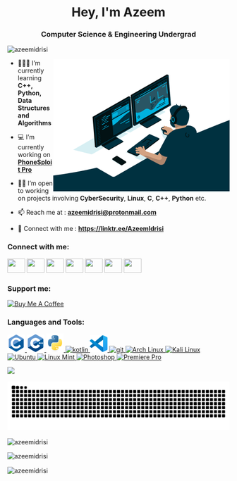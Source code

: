 <!-- [![MasterHead] -->
<h1 align="center">Hey, I'm Azeem</h1>
<h3 align="center">Computer Science & Engineering Undergrad</h3>

<p align="left"> <img src="https://komarev.com/ghpvc/?username=azeemidrisi&label=Profile%20views&color=0e75b6&style=flat" alt="azeemidrisi" /> </p>

<img align="right" alt="Coding" width="400" src="docs/avento.gif" />

- 🧑🏻‍💻 I’m currently learning **C++, Python, Data Structures and Algorithms**

- 💻 I’m currently working on [**PhoneSploit Pro**](https://github.com/AzeemIdrisi/PhoneSploit-Pro)

- 🤝🏻 I’m open to working on projects involving **CyberSecurity**, **Linux**, **C**, **C++**, **Python** etc. 

- 📫 Reach me at : **azeemidrisi@protonmail.com**

- 📱 Connect with me : **https://linktr.ee/AzeemIdrisi**

<h3 align="left">Connect with me:</h3>
<p align="left"><a href="https://www.twitter.com/Azeem_5202" target="_blank" rel="noreferrer"><img src="https://raw.githubusercontent.com/danielcranney/readme-generator/main/public/icons/socials/twitter.svg" width="40" height="32" /></a> <a href="https://www.dev.to/AzeemIdrisi" target="_blank" rel="noreferrer"><img src="https://dev-to-uploads.s3.amazonaws.com/uploads/logos/resized_logo_UQww2soKuUsjaOGNB38o.png" width="40" height="32" /></a> <a href="https://www.facebook.com/Azeem.5202" target="_blank" rel="noreferrer"><img src="https://raw.githubusercontent.com/danielcranney/readme-generator/main/public/icons/socials/facebook.svg" width="40" height="32" /></a> <a href="http://www.instagram.com/azeem_5202" target="_blank" rel="noreferrer"><img src="https://raw.githubusercontent.com/danielcranney/readme-generator/main/public/icons/socials/instagram.svg" width="40" height="32" /></a> <a href="https://www.linkedin.com/in/azeem5202" target="_blank" rel="noreferrer"><img src="https://raw.githubusercontent.com/danielcranney/readme-generator/main/public/icons/socials/linkedin.svg" width="40" height="32" /></a> <a href="https://www.stackoverflow.com/users/20801729/mohd-azeem" target="_blank" rel="noreferrer"><img src="https://raw.githubusercontent.com/danielcranney/readme-generator/main/public/icons/socials/stackoverflow.svg" width="40" height="32" /></a> <a href="https://www.youtube.com/c/MrTricksMaster" target="_blank" rel="noreferrer"><img src="https://raw.githubusercontent.com/danielcranney/readme-generator/main/public/icons/socials/youtube.svg" width="40" height="32" /></a>
</p>

<h3 align="left">Support me:</h3>
<a href="https://www.buymeacoffee.com/AzeemIdrisi" target="_blank"><img src="https://cdn.buymeacoffee.com/buttons/default-orange.png" alt="Buy Me A Coffee" height="41" width="174"></a>


<h3 align="left">Languages and Tools:</h3>
<p align="left"> <a href="https://www.cprogramming.com/" target="_blank" rel="noreferrer"> <img src="https://raw.githubusercontent.com/devicons/devicon/master/icons/c/c-original.svg" alt="c" width="40" height="40"/> </a>
<a href="https://www.w3schools.com/cpp/" target="_blank" rel="noreferrer"> <img src="https://raw.githubusercontent.com/devicons/devicon/master/icons/cplusplus/cplusplus-original.svg" alt="cplusplus" width="40" height="40"/> </a> 
<a
href="https://www.python.org" target="_blank" rel="noreferrer"> <img src="https://raw.githubusercontent.com/devicons/devicon/master/icons/python/python-original.svg" alt="python" width="40" height="42"/> </a>
  <a href="https://kotlinlang.org" target="_blank" rel="noreferrer"> <img src="https://developer.android.com/static/images/kotlin/kotlin-logo-color.svg" alt="kotlin" width="34" height="35"/> </a> 
  <a
href="https://code.visualstudio.com/" target="_blank" rel="noreferrer"> <img src="https://github.com/devicons/devicon/blob/master/icons/vscode/vscode-original.svg" title="Visual Studio Code" alt="Visual Studio Code" width="40" height="38"/> </a>
<a
href="https://git-scm.com/" target="_blank" rel="noreferrer"> <img src="https://www.vectorlogo.zone/logos/git-scm/git-scm-icon.svg" alt="git" width="40" height="38"/> </a>
  <a href="https://archlinux.org/" target="_blank" rel="noreferrer"> <img src="https://upload.wikimedia.org/wikipedia/commons/thumb/a/a5/Archlinux-icon-crystal-64.svg/130px-Archlinux-icon-crystal-64.svg.png?20221007043523" alt="Arch Linux" width="40" height="40"/> </a> 
<!--    <a href="https://endeavouros.com/" target="_blank" rel="noreferrer"> <img src="https://github.com/endeavouros-team/endeavouros-theming/blob/master/EndeavourOS-icon.png" alt="Linux Mint" width="40" height="40"/> </a> -->
  <a
    <a href="https://www.kali.org/" target="_blank" rel="noreferrer"> <img src="https://upload.wikimedia.org/wikipedia/commons/2/2b/Kali-dragon-icon.svg" alt="Kali Linux" width="45" height="45"/> </a>
  <a href="https://ubuntu.com/" target="_blank" rel="noreferrer"> <img src="https://assets.ubuntu.com/v1/29985a98-ubuntu-logo32.png" alt="Ubuntu" width="40" height="40"/> </a>
  <a href="https://linuxmint.com/" target="_blank" rel="noreferrer"> <img src="https://upload.wikimedia.org/wikipedia/commons/3/3f/Linux_Mint_logo_without_wordmark.svg" alt="Linux Mint" width="40" height="40"/> </a>
  <a 
href="https://www.adobe.com/uk/products/photoshop.html" target="_blank" rel="noreferrer"><img src="https://upload.wikimedia.org/wikipedia/commons/thumb/a/af/Adobe_Photoshop_CC_icon.svg/240px-Adobe_Photoshop_CC_icon.svg.png" width="36" height="36" alt="Photoshop" width="40" height="38"/> </a> <a
href="https://www.adobe.com/uk/products/premiere.html" target="_blank" rel="noreferrer"><img src="https://upload.wikimedia.org/wikipedia/commons/4/40/Adobe_Premiere_Pro_CC_icon.svg" width="36" height="36" alt="Premiere Pro" width="40" height="40"/> </a> </p>


 <a 
href="https://github.com/AzeemIdrisi/PhoneSploit-Pro"><img src="https://github-readme-stats.vercel.app/api/pin/?username=AzeemIdrisi&repo=PhoneSploit-Pro" /> </a>

<picture>
  <source media="(prefers-color-scheme: dark)" srcset="https://raw.githubusercontent.com/AzeemIdrisi/AzeemIdrisi/output/github-contribution-grid-snake-dark.svg">
  <source media="(prefers-color-scheme: light)" srcset="https://raw.githubusercontent.com/AzeemIdrisi/AzeemIdrisi/output/github-contribution-grid-snake.svg">
  <img alt="github contribution grid snake animation" src="https://raw.githubusercontent.com/AzeemIdrisi/AzeemIdrisi/output/github-contribution-grid-snake.svg">
</picture>


<p><img align="center" src="https://github-readme-stats.vercel.app/api/top-langs?username=azeemidrisi&show_icons=true&locale=en&layout=compact" alt="azeemidrisi" /></p>

<p><img align="center" src="https://github-readme-stats.vercel.app/api?username=azeemidrisi&show_icons=true&include_all_commits=true&locale=en" alt="azeemidrisi" /></p>

<p><img align="center" src="https://github-readme-streak-stats.herokuapp.com/?user=azeemidrisi&" alt="azeemidrisi" /></p>
